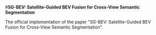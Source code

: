 #**SG-BEV: Satellite-Guided BEV Fusion for Cross-View Semantic Segmentation**

The official implementation of the paper "SG-BEV: Satellite-Guided BEV Fusion for Cross-View Semantic Segmentation".
